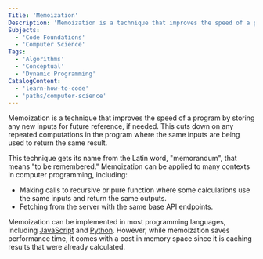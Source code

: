 ```yaml
---
Title: 'Memoization'
Description: 'Memoization is a technique that improves the speed of a program by storing any new inputs for future reference, if needed.'
Subjects:
  - 'Code Foundations'
  - 'Computer Science'
Tags:
  - 'Algorithms'
  - 'Conceptual'
  - 'Dynamic Programming'
CatalogContent:
  - 'learn-how-to-code'
  - 'paths/computer-science'
---
```


Memoization is a technique that improves the speed of a program by storing any new inputs for future reference, if needed. This cuts down on any repeated computations in the program where the same inputs are being used to return the same result.

This technique gets its name from the Latin word, "memorandum", that means "to be remembered." Memoization can be applied to many contexts in computer programming, including:

- Making calls to recursive or pure function where some calculations use the same inputs and return the same outputs.
- Fetching from the server with the same base API endpoints.

Memoization can be implemented in most programming languages, including [JavaScript](https://www.codecademy.com/resources/docs/javascript/memoization) and [Python](https://www.codecademy.com/resources/docs/python/memoization). However, while memoization saves performance time, it comes with a cost in memory space since it is caching results that were already calculated.
